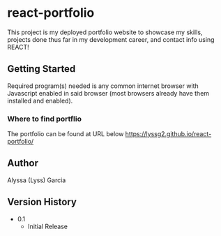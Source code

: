 # react-portfolio

This project is my deployed portfolio website to showcase my skills, projects done thus far in my development career, and contact info using REACT!

## Getting Started

Required program(s) needed is any common internet browser with Javascript enabled in said browser (most browsers already have them installed and enabled).

### Where to find portflio

The portfolio can be found at URL below
https://lyssg2.github.io/react-portfolio/

## Author

Alyssa (Lyss) Garcia 

## Version History
* 0.1
    * Initial Release

